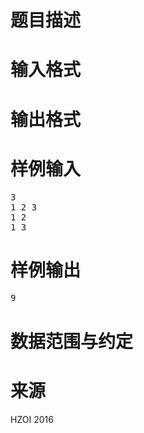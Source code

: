 

# 题目描述



# 输入格式



# 输出格式



# 样例输入


<pre>3
1 2 3
1 2
1 3</pre>

# 样例输出


<pre>9</pre>

# 数据范围与约定



# 来源


<p>
HZOI 2016
</p>
